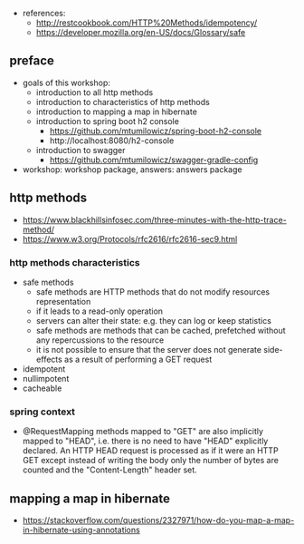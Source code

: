 * references:
    * http://restcookbook.com/HTTP%20Methods/idempotency/
    * https://developer.mozilla.org/en-US/docs/Glossary/safe

## preface
* goals of this workshop:
    * introduction to all http methods
    * introduction to characteristics of http methods
    * introduction to mapping a map in hibernate
    * introduction to spring boot h2 console
        * https://github.com/mtumilowicz/spring-boot-h2-console
        * http://localhost:8080/h2-console
    * introduction to swagger
        * https://github.com/mtumilowicz/swagger-gradle-config
* workshop: workshop package, answers: answers package

## http methods
* https://www.blackhillsinfosec.com/three-minutes-with-the-http-trace-method/
* https://www.w3.org/Protocols/rfc2616/rfc2616-sec9.html

### http methods characteristics
* safe methods
    * safe methods are HTTP methods that do not modify resources representation
    * if it leads to a read-only operation
    * servers can alter their state: e.g. they can log or keep statistics
    * safe methods are methods that can be cached, prefetched without any repercussions to the resource
    * it is not possible to ensure that the server does not generate side-effects as a result of 
    performing a GET request
* idempotent
* nullimpotent
* cacheable

### spring context
* @RequestMapping methods mapped to "GET" are also implicitly mapped to "HEAD", i.e. there is no need to have "HEAD" 
explicitly declared. An HTTP HEAD request is processed as if it were an HTTP GET except instead of writing the body 
only the number of bytes are counted and the "Content-Length" header set.

## mapping a map in hibernate
* https://stackoverflow.com/questions/2327971/how-do-you-map-a-map-in-hibernate-using-annotations